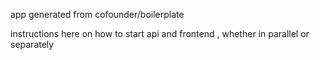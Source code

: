 app generated from cofounder/boilerplate

instructions here on how to start api and frontend , whether in parallel or separately






